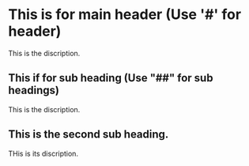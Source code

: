 # This is for main header (Use '#' for header)
This is the discription.

## This if for sub heading (Use "##" for sub headings)
This is the discription.

## This is the second sub heading.
THis is its discription.
